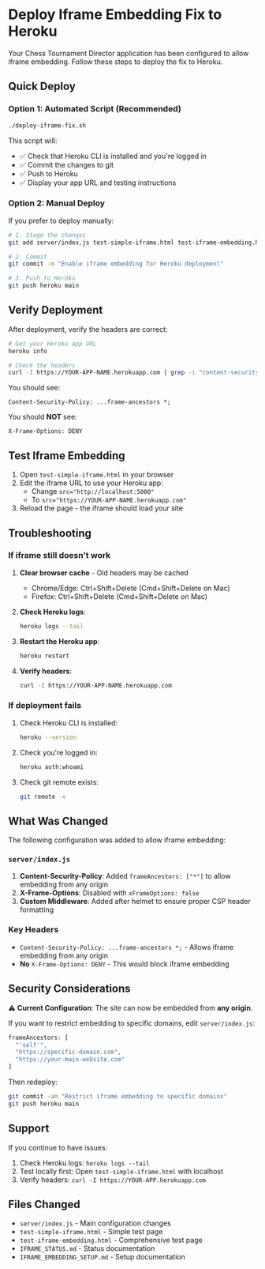 # Deploy Iframe Embedding Fix to Heroku

Your Chess Tournament Director application has been configured to allow iframe embedding. Follow these steps to deploy the fix to Heroku.

## Quick Deploy

### Option 1: Automated Script (Recommended)

```bash
./deploy-iframe-fix.sh
```

This script will:
- ✅ Check that Heroku CLI is installed and you're logged in
- ✅ Commit the changes to git
- ✅ Push to Heroku
- ✅ Display your app URL and testing instructions

### Option 2: Manual Deploy

If you prefer to deploy manually:

```bash
# 1. Stage the changes
git add server/index.js test-simple-iframe.html test-iframe-embedding.html IFRAME_STATUS.md IFRAME_EMBEDDING_SETUP.md

# 2. Commit
git commit -m "Enable iframe embedding for Heroku deployment"

# 3. Push to Heroku
git push heroku main
```

## Verify Deployment

After deployment, verify the headers are correct:

```bash
# Get your Heroku app URL
heroku info

# Check the headers
curl -I https://YOUR-APP-NAME.herokuapp.com | grep -i "content-security"
```

You should see:
```
Content-Security-Policy: ...frame-ancestors *;
```

You should **NOT** see:
```
X-Frame-Options: DENY
```

## Test Iframe Embedding

1. Open `test-simple-iframe.html` in your browser
2. Edit the iframe URL to use your Heroku app:
   - Change `src="http://localhost:5000"` 
   - To `src="https://YOUR-APP-NAME.herokuapp.com"`
3. Reload the page - the iframe should load your site

## Troubleshooting

### If iframe still doesn't work

1. **Clear browser cache** - Old headers may be cached
   - Chrome/Edge: Ctrl+Shift+Delete (Cmd+Shift+Delete on Mac)
   - Firefox: Ctrl+Shift+Delete (Cmd+Shift+Delete on Mac)

2. **Check Heroku logs**:
   ```bash
   heroku logs --tail
   ```

3. **Restart the Heroku app**:
   ```bash
   heroku restart
   ```

4. **Verify headers**:
   ```bash
   curl -I https://YOUR-APP-NAME.herokuapp.com
   ```

### If deployment fails

1. Check Heroku CLI is installed:
   ```bash
   heroku --version
   ```

2. Check you're logged in:
   ```bash
   heroku auth:whoami
   ```

3. Check git remote exists:
   ```bash
   git remote -v
   ```

## What Was Changed

The following configuration was added to allow iframe embedding:

### `server/index.js`

1. **Content-Security-Policy**: Added `frameAncestors: ["*"]` to allow embedding from any origin
2. **X-Frame-Options**: Disabled with `xFrameOptions: false`
3. **Custom Middleware**: Added after helmet to ensure proper CSP header formatting

### Key Headers

- `Content-Security-Policy: ...frame-ancestors *;` - Allows iframe embedding from any origin
- **No** `X-Frame-Options: DENY` - This would block iframe embedding

## Security Considerations

⚠️ **Current Configuration**: The site can now be embedded from **any origin**.

If you want to restrict embedding to specific domains, edit `server/index.js`:

```javascript
frameAncestors: [
  "'self'",
  "https://specific-domain.com",
  "https://your-main-website.com"
]
```

Then redeploy:
```bash
git commit -am "Restrict iframe embedding to specific domains"
git push heroku main
```

## Support

If you continue to have issues:

1. Check Heroku logs: `heroku logs --tail`
2. Test locally first: Open `test-simple-iframe.html` with localhost
3. Verify headers: `curl -I https://YOUR-APP.herokuapp.com`

## Files Changed

- `server/index.js` - Main configuration changes
- `test-simple-iframe.html` - Simple test page
- `test-iframe-embedding.html` - Comprehensive test page
- `IFRAME_STATUS.md` - Status documentation
- `IFRAME_EMBEDDING_SETUP.md` - Setup documentation
